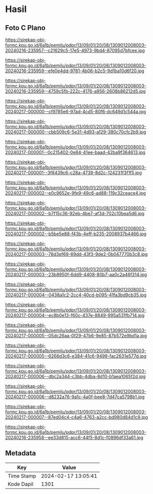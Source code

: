 # Hasil

## Foto C Plano

https://sirekap-obj-formc.kpu.go.id/6a1b/pemilu/pdpr/13/09/01/20/08/1309012008003-20240216-235957--c21629c5-17e5-4973-9bd4-87095d7bfcee.jpg

https://sirekap-obj-formc.kpu.go.id/6a1b/pemilu/pdpr/13/09/01/20/08/1309012008003-20240216-235959--efe0e4dd-9781-4b06-b2c5-9d1ba10d6f20.jpg

https://sirekap-obj-formc.kpu.go.id/6a1b/pemilu/pdpr/13/09/01/20/08/1309012008003-20240216-235959--4759c5fb-222c-4176-a956-2608b86212d5.jpg

https://sirekap-obj-formc.kpu.go.id/6a1b/pemilu/pdpr/13/09/01/20/08/1309012008003-20240217-000000--cf9785e6-97ad-4cd5-80f6-dc649d1c544a.jpg

https://sirekap-obj-formc.kpu.go.id/6a1b/pemilu/pdpr/13/09/01/20/08/1309012008003-20240217-000000--cbb509c6-5e31-4d93-a129-380c70cfc2b9.jpg

https://sirekap-obj-formc.kpu.go.id/6a1b/pemilu/pdpr/13/09/01/20/08/1309012008003-20240217-000001--0c215402-0e84-41ee-baad-42ba9f364613.jpg

https://sirekap-obj-formc.kpu.go.id/6a1b/pemilu/pdpr/13/09/01/20/08/1309012008003-20240217-000001--3f8439c6-c28a-4739-8d2c-124231f3f1f5.jpg

https://sirekap-obj-formc.kpu.go.id/6a1b/pemilu/pdpr/13/09/01/20/08/1309012008003-20240217-000002--e0c9652e-9fe9-49c6-ad88-119c32ceace4.jpg

https://sirekap-obj-formc.kpu.go.id/6a1b/pemilu/pdpr/13/09/01/20/08/1309012008003-20240217-000002--b7f15c36-92eb-4be7-af3d-702c10bea5d6.jpg

https://sirekap-obj-formc.kpu.go.id/6a1b/pemilu/pdpr/13/09/01/20/08/1309012008003-20240217-000002--b5be5e88-f43b-4eff-b235-2008937b4466.jpg

https://sirekap-obj-formc.kpu.go.id/6a1b/pemilu/pdpr/13/09/01/20/08/1309012008003-20240217-000003--78d3ef69-69dd-43f3-9de2-0b047770b3c8.jpg

https://sirekap-obj-formc.kpu.go.id/6a1b/pemilu/pdpr/13/09/01/20/08/1309012008003-20240217-000003--23b8950f-6dd9-4408-80b7-aa0c2a46f314.jpg

https://sirekap-obj-formc.kpu.go.id/6a1b/pemilu/pdpr/13/09/01/20/08/1309012008003-20240217-000004--0438a1c2-2cc4-40cd-b095-41fa3bd9cb35.jpg

https://sirekap-obj-formc.kpu.go.id/6a1b/pemilu/pdpr/13/09/01/20/08/1309012008003-20240217-000004--ec8b0e13-f60c-437e-8849-995a531fb714.jpg

https://sirekap-obj-formc.kpu.go.id/6a1b/pemilu/pdpr/13/09/01/20/08/1309012008003-20240217-000005--05dc26aa-0f29-47b6-9e85-87b572e9bd1a.jpg

https://sirekap-obj-formc.kpu.go.id/6a1b/pemilu/pdpr/13/09/01/20/08/1309012008003-20240217-000005--6266d3c6-e384-41c6-9499-fac2631e577d.jpg

https://sirekap-obj-formc.kpu.go.id/6a1b/pemilu/pdpr/13/09/01/20/08/1309012008003-20240217-000006--dbc2a344-c3bb-4dba-8d10-b1aea1065f2d.jpg

https://sirekap-obj-formc.kpu.go.id/6a1b/pemilu/pdpr/13/09/01/20/08/1309012008003-20240217-000006--d8232a76-9a1c-4a0f-bee8-7d47ca5798b1.jpg

https://sirekap-obj-formc.kpu.go.id/6a1b/pemilu/pdpr/13/09/01/20/08/1309012008003-20240217-000007--87ed04c4-c4a6-4763-a2cc-bd980d84d1c9.jpg

https://sirekap-obj-formc.kpu.go.id/6a1b/pemilu/pdpr/13/09/01/20/08/1309012008003-20240216-235958--ee33d815-acc6-44f5-8d1c-f0896df33a61.jpg


## Metadata

| Key        | Value               |
| ---------- | ------------------- |
| Time Stamp | 2024-02-17 13:05:41 |
| Kode Dapil | 1301                |



